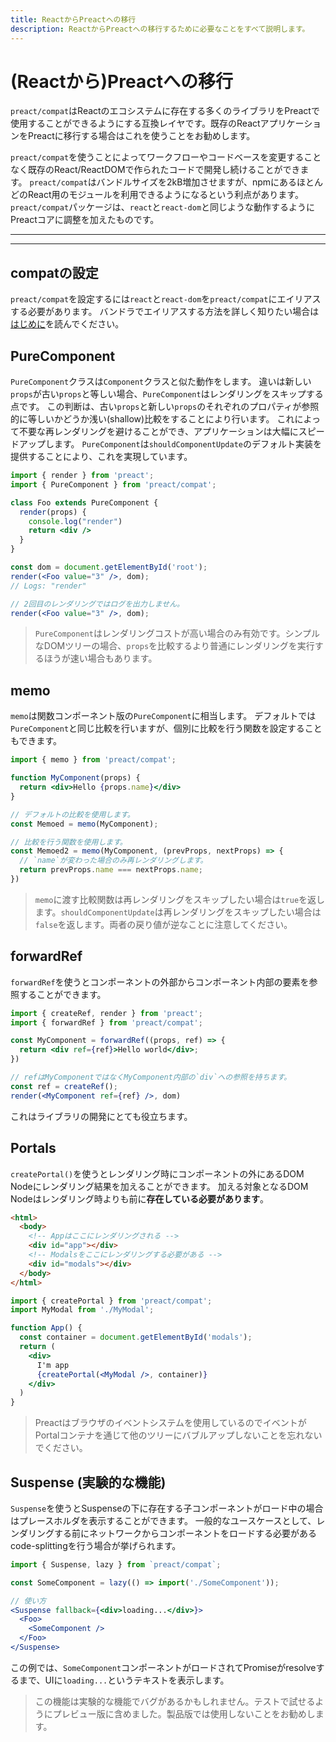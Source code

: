 ```yaml
---
title: ReactからPreactへの移行
description: ReactからPreactへの移行するために必要なことをすべて説明します。
---
```


# (Reactから)Preactへの移行

`preact/compat`はReactのエコシステムに存在する多くのライブラリをPreactで使用することができるようにする互換レイヤです。既存のReactアプリケーションをPreactに移行する場合はこれを使うことをお勧めします。

`preact/compat`を使うことによってワークフローやコードベースを変更することなく既存のReact/ReactDOMで作られたコードで開発し続けることができます。
`preact/compat`はバンドルサイズを2kB増加させますが、npmにあるほとんどのReact用のモジュールを利用できるようになるという利点があります。
`preact/compat`パッケージは、`react`と`react-dom`と同じような動作するようにPreactコアに調整を加えたものです。

---

<toc></toc>

---

## compatの設定

`preact/compat`を設定するには`react`と`react-dom`を`preact/compat`にエイリアスする必要があります。
バンドラでエイリアスする方法を詳しく知りたい場合は[はじめに](/guide/v10/getting-started#aliasing-react-to-preact)を読んでください。

## PureComponent

`PureComponent`クラスは`Component`クラスと似た動作をします。
違いは新しい`props`が古い`props`と等しい場合、`PureComponent`はレンダリングをスキップする点です。
この判断は、古い`props`と新しい`props`のそれぞれのプロパティが参照的に等しいかどうか浅い(shallow)比較をすることにより行います。
これによって不要な再レンダリングを避けることができ、アプリケーションは大幅にスピードアップします。
`PureComponent`は`shouldComponentUpdate`のデフォルト実装を提供することにより、これを実現しています。

```jsx
import { render } from 'preact';
import { PureComponent } from 'preact/compat';

class Foo extends PureComponent {
  render(props) {
    console.log("render")
    return <div />
  }
}

const dom = document.getElementById('root');
render(<Foo value="3" />, dom);
// Logs: "render"

// 2回目のレンダリングではログを出力しません。
render(<Foo value="3" />, dom);
```

> `PureComponent`はレンダリングコストが高い場合のみ有効です。シンプルなDOMツリーの場合、`props`を比較するより普通にレンダリングを実行するほうが速い場合もあります。

## memo

`memo`は関数コンポーネント版の`PureComponent`に相当します。
デフォルトでは`PureComponent`と同じ比較を行いますが、個別に比較を行う関数を設定することもできます。

```jsx
import { memo } from 'preact/compat';

function MyComponent(props) {
  return <div>Hello {props.name}</div>
}

// デフォルトの比較を使用します。
const Memoed = memo(MyComponent);

// 比較を行う関数を使用します。
const Memoed2 = memo(MyComponent, (prevProps, nextProps) => {
  // `name`が変わった場合のみ再レンダリングします。
  return prevProps.name === nextProps.name;
})
```

> `memo`に渡す比較関数は再レンダリングをスキップしたい場合は`true`を返します。`shouldComponentUpdate`は再レンダリングをスキップしたい場合は`false`を返します。両者の戻り値が逆なことに注意してください。

## forwardRef

`forwardRef`を使うとコンポーネントの外部からコンポーネント内部の要素を参照することができます。

```jsx
import { createRef, render } from 'preact';
import { forwardRef } from 'preact/compat';

const MyComponent = forwardRef((props, ref) => {
  return <div ref={ref}>Hello world</div>;
})

// refはMyComponentではなくMyComponent内部の`div`への参照を持ちます。
const ref = createRef();
render(<MyComponent ref={ref} />, dom)
```

これはライブラリの開発にとても役立ちます。

## Portals

`createPortal()`を使うとレンダリング時にコンポーネントの外にあるDOM Nodeにレンダリング結果を加えることができます。
加える対象となるDOM Nodeはレンダリング時よりも前に**存在している必要があります**。

```html
<html>
  <body>
    <!-- Appはここにレンダリングされる -->
    <div id="app"></div>
    <!-- Modalsをここにレンダリングする必要がある -->
    <div id="modals"></div>
  </body>
</html>
```

```jsx
import { createPortal } from 'preact/compat';
import MyModal from './MyModal';

function App() {
  const container = document.getElementById('modals');
  return (
    <div>
      I'm app
      {createPortal(<MyModal />, container)}
    </div>
  )
}
```

> Preactはブラウザのイベントシステムを使用しているのでイベントがPortalコンテナを通じて他のツリーにバブルアップしないことを忘れないでください。

## Suspense (実験的な機能)

`Suspense`を使うとSuspenseの下に存在する子コンポーネントがロード中の場合はプレースホルダを表示することができます。
一般的なユースケースとして、レンダリングする前にネットワークからコンポーネントをロードする必要があるcode-splittingを行う場合が挙げられます。

```jsx
import { Suspense, lazy } from `preact/compat`;

const SomeComponent = lazy(() => import('./SomeComponent'));

// 使い方
<Suspense fallback={<div>loading...</div>}>
  <Foo>
    <SomeComponent />
  </Foo>
</Suspense>
```

この例では、`SomeComponent`コンポーネントがロードされてPromiseがresolveするまで、UIに`loading...`というテキストを表示します。

> この機能は実験的な機能でバグがあるかもしれません。テストで試せるようにプレビュー版に含めました。製品版では使用しないことをお勧めします。
